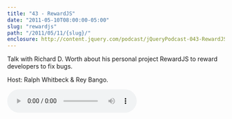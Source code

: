 ```yaml
---
title: "43 - RewardJS"
date: "2011-05-10T08:00:00-05:00"
slug: "rewardjs"
path: "/2011/05/11/{slug}/"
enclosure: http://content.jquery.com/podcast/jQueryPodcast-043-RewardJS.mp3
---
```

Talk with Richard D. Worth about his personal project RewardJS to reward developers to fix bugs.

Host: Ralph Whitbeck &amp; Rey Bango.

<audio src="http://content.jquery.com/podcast/jQueryPodcast-043-RewardJS.mp3" controls=""></audio>
